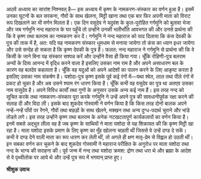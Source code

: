 आठवें अध्याय का सारांश निश्नवत् है— इस अध्याय में कृष्ण के नामकरण-संस्कार का वर्णन हुआ है। इसमें उनका घुटनों के बल सरकना, गौवों के साथ खेलना, मिट्टी खाना तथा एक बार फिर अपनी माता को विराट रूप दिखलाने का भी वर्णन मिलता है। एक दिन वसुदेव ने यदुवंश के कुल-पुरोहित गर्गमुनि को बुलावा भेजा और जब गर्गमुनि नन्द महाराज के घर पहुँचे तो उन्होंने उनकी भलीभाँति आवभगत की और उनसे प्रार्थना की कि वे कृष्ण तथा बलराम का नामकरण कर दें। गर्गमुनि ने नन्द महाराज को याद दिलाया कि कंस देवकी के पुत्र की ताक में है, अत: यदि यह नामकरण संस्कार धूमधाम से मनाया जायेगा तो कंस का ध्यान इधर जायेगा और उसे सन्देह हो सकता है कि कृष्ण देवकी के पुत्र हैं। फलत: नन्द महाराज ने गर्गमुनि से प्रार्थना की कि वे किसी के जाने बिना यह संस्कार सश्पन्न करें और उन्होंने वैसा ही किया गया। चूँकि रोहिणी-पुत्र बलराम अन्यों के दिव्य आनन्द में वृदि्ध करने वाला है इसलिए उसका नाम राम है और अपने असाधारण बल के कारण वह बलदेव कहलाता है। चूँकि वह यदुओं को अपने आदेशों का पालन करने के लिए आकृष्ट करता है इसलिए उसका नाम संकर्षण है। यशोदा-पुत्र कृष्ण इसके पूर्व कई रंगों में—यथा श्वेत, लाल तथा पीले रंगों में प्रकट हो चुका है और अब उसने श्याम रंग धारण किया है। चूँकि कभी वह वसुदेव का पुत्र था अतएव उसका नाम वासुदेव है। अपने विविध कार्यों तथा गुणों के अनुसार उसके अन्य कई नाम हैं। इस तरह नन्द को सूचित करके तथा नामकरण-संस्कार पूरा करके गर्गमुनि ने उन्हें अपने पुत्र की सावधानीपूर्वक रक्षा करने की सलाह दी और विदा ली। इसके बाद शुकदेव गोस्वामी ने वर्णन किया है कि किस तरह दोनों बालक अपने नन्हें-नन्हें पाँवों पर रेंगने, गौवों तथा बछड़ों के साथ खेलने, मक्खन तथा अन्य दुग्ध-पदार्थ चुराने और भांडे तोडऩे लगे। इस तरह उन्होंने कृष्ण तथा बलराम के अनेक नटखटतापूर्ण कार्यकलापों का वर्णन किया है। इनमें सबसे अद्भुत लीला वह है जब कृष्ण के साथियों ने माता यशोदा से यह शिकायत की कि कृष्ण मिट्टी खा रहा है। माता यशोदा इसके प्रमाण के लिए कृष्ण का मुँह खोलना चाहती थीं जिससे वे उन्हें दण्ड दे सकें। कभी वे दण्ड देने वाली माता का रूप धारण कर लेती थीं, तो अगले ही क्षण मातृ-प्रेम से विह्वल हो उठती थीं। इन सबका वर्णन कर चुकने के बाद शुकदेव गोस्वामी ने महाराज परीक्षित के अनुरोध पर माता यशोदा तथा नन्द के भाग्य की सराहना की। पूर्व जन्म में नन्द तथा यशोदा क्रमश: द्रोण तथा धरा थे और ब्रह्मा के आदेश से वे पृथ्वीलोक पर आये थे और उन्हें पुत्र रूप में भगवान् प्राप्त हुए।  

**श्रीशुक उवाच** 